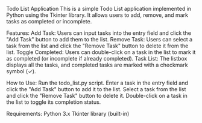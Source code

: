 
Todo List Application
This is a simple Todo List application implemented in Python using the Tkinter library. It allows users to add, remove, and mark tasks as completed or incomplete.

Features:
Add Task: Users can input tasks into the entry field and click the "Add Task" button to add them to the list.
Remove Task: Users can select a task from the list and click the "Remove Task" button to delete it from the list.
Toggle Completed: Users can double-click on a task in the list to mark it as completed (or incomplete if already completed).
Task List: The listbox displays all the tasks, and completed tasks are marked with a checkmark symbol (✓).

How to Use:
Run the todo_list.py script.
Enter a task in the entry field and click the "Add Task" button to add it to the list.
Select a task from the list and click the "Remove Task" button to delete it.
Double-click on a task in the list to toggle its completion status.

Requirements:
Python 3.x
Tkinter library (built-in)
